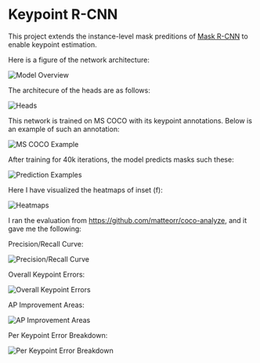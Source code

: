 # Keypoint R-CNN

This project extends the instance-level mask preditions of [Mask R-CNN](https://github.com/matterport/Mask_RCNN) to enable keypoint estimation.

Here is a figure of the network architecture:

![Model Overview](doc/model_overview.png)

The architecure of the heads are as follows:

![Heads](doc/model_heads.png)

This network is trained on MS COCO with its keypoint annotations. Below is an example of such an annotation:

![MS COCO Example](doc/gt_example.png)

After training for 40k iterations, the model predicts masks such these:

![Prediction Examples](doc/predicted_kps_examples.png)

Here I have visualized the heatmaps of inset (f):

![Heatmaps](doc/prediction_kp_heatmap_2063.png)

I ran the evaluation from https://github.com/matteorr/coco-analyze, and it gave me the following:

Precision/Recall Curve:

![Precision/Recall Curve](doc/analyze_prc_[pose_rcnn][all][20]-1.png)

Overall Keypoint Errors:

![Overall Keypoint Errors](doc/analyze_overall_keypoint_errors-1.png)

AP Improvement Areas:

![AP Improvement Areas](doc/analyze_ap_improv_areas_all-1.png)

Per Keypoint Error Breakdown:

![Per Keypoint Error Breakdown](doc/analyze_keypoint_breakdown-1.png)

